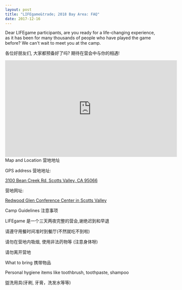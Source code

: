 ```yaml
---
layout: post
title: "LIFEgame&trade; 2018 Bay Area: FAQ"
date: 2017-12-16
---
```


Dear LIFEgame participants, are you ready for a life-changing experience, as it has been for many thousands of people who have played the game before? We can't wait to meet you at the camp.

各位好朋友们, 大家都预备好了吗? 期待在营会中与你的相遇!

<div class="divider"></div>

<div class="video-container">
<iframe width="560" height="315" src="https://www.youtube.com/watch?v=nvr8L8eXqiU" frameborder="0" allowfullscreen></iframe>
</div>

<div class="divider"></div>
<div class="section">
  <div class="row">
    <div class="col s12 m6">
      <div class="card blue-grey darken-1">
        <div class="card-content white-text">
          <span class="card-title">Map and Location 营地地址</span>
          <p>GPS address 营地地址:</p>
          <p><a href="https://maps.google.com/?saddr=Current+Location&daddr=3100%20Bean%20Creek%20Road,Scotts%20Valley,California&dirflg=d">3100 Bean Creek Rd, Scotts Valley, CA 95066</a></p>
          <p>营地网址:</p>
          <p><a href="http://campredwoodglen.salvationarmy.org/">Redwood Glen Conference Center in Scotts Valley</a><p/>
        </div>
      </div>
    </div>
  </div>
  <div class="row">
    <div class="col s12 m6">
      <div class="card blue-grey darken-1">
        <div class="card-content white-text">
          <span class="card-title">Camp Guidelines 注意事项</span>
          <p>LIFEgame 是一个三天两夜完整的营会,谢绝迟到和早退</p>
          <p>请遵守用餐时间准时到餐厅(不然就吃不到啦)</p>
          <p>请勿在营地内吸烟, 使用非法药物等 (注意身体呀)</p>
          <p>请勿离开营地</p>
        </div>
      </div>
    </div>
  </div>
  <div class="row">
    <div class="col s12 m6">
      <div class="card blue-grey darken-1">
        <div class="card-content white-text">
          <span class="card-title">What to bring 携带物品</span>
          <p>Personal hygiene items like toothbrush, toothpaste, shampoo</p>
          <p>盥洗用具(牙刷, 牙膏，洗发水等等)</p>
        </div>
      </div>
    </div>
  </div>
</div>
